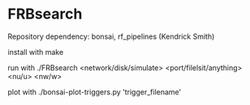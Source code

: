 # FRBsearch

Repository dependency: bonsai, rf_pipelines (Kendrick Smith)
 
install with make

run with ./FRBsearch <network/disk/simulate> <port/filelsit/anything> <nu/u> <nw/w>

plot with ./bonsai-plot-triggers.py 'trigger_filename'
